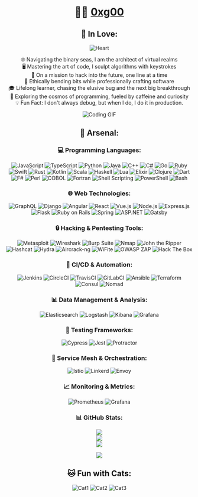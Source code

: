 <!--- Personal Banner with Stickers & Animated GIF --->

<div align="center">

  # 👨‍💻 [0xg00](https://github.com/0xg00)
  
<!--- Romantic Note and Photo --->
  ## 💑 In Love:
  ![Heart](https://i.imgur.com/RQLAHk3.png)

  🌐 Navigating the binary seas, I am the architect of virtual realms <br>
  🖥️ Mastering the art of code, I sculpt algorithms with keystrokes <br>
  🚀 On a mission to hack into the future, one line at a time <br>
  💼 Ethically bending bits while professionally crafting software <br>
  🎓 Lifelong learner, chasing the elusive bug and the next big breakthrough <br>
  🌌 Exploring the cosmos of programming, fueled by caffeine and curiosity <br>
  💡 Fun Fact: I don't always debug, but when I do, I do it in production. <br>

  <!--- Animated GIF: Replace 'your_gif_link_here' with the link to your animated GIF --->
  ![Coding GIF](https://media.giphy.com/media/vFKqnCdLPNOKc/giphy.gif)

<!--- Programming & Hacking Tech Arsenal Section --->

## 🚀 Arsenal:

<!--- Programming Languages --->
### 💻 Programming Languages:
![JavaScript](https://img.shields.io/badge/JavaScript-F7DF1E?style=for-the-badge&logo=javascript&logoColor=black) ![TypeScript](https://img.shields.io/badge/TypeScript-007ACC?style=for-the-badge&logo=typescript&logoColor=white) ![Python](https://img.shields.io/badge/Python-3776AB?style=for-the-badge&logo=python&logoColor=white) ![Java](https://img.shields.io/badge/Java-007396?style=for-the-badge&logo=java&logoColor=white) ![C++](https://img.shields.io/badge/C++-00599C?style=for-the-badge&logo=c%2B%2B&logoColor=white) ![C#](https://img.shields.io/badge/C%23-239120?style=for-the-badge&logo=c-sharp&logoColor=white) ![Go](https://img.shields.io/badge/Go-00ADD8?style=for-the-badge&logo=go&logoColor=white) ![Ruby](https://img.shields.io/badge/Ruby-CC342D?style=for-the-badge&logo=ruby&logoColor=white) ![Swift](https://img.shields.io/badge/Swift-FA7343?style=for-the-badge&logo=swift&logoColor=white) ![Rust](https://img.shields.io/badge/Rust-black?style=for-the-badge&logo=rust&logoColor=#E57324) ![Kotlin](https://img.shields.io/badge/Kotlin-0095D5?style=for-the-badge&logo=kotlin&logoColor=white) ![Scala](https://img.shields.io/badge/Scala-DC322F?style=for-the-badge&logo=scala&logoColor=white) ![Haskell](https://img.shields.io/badge/Haskell-5D4F85?style=for-the-badge&logo=haskell&logoColor=white) ![Lua](https://img.shields.io/badge/Lua-2C2D72?style=for-the-badge&logo=lua&logoColor=white) ![Elixir](https://img.shields.io/badge/Elixir-4B275F?style=for-the-badge&logo=elixir&logoColor=white) ![Clojure](https://img.shields.io/badge/Clojure-5881D8?style=for-the-badge&logo=clojure&logoColor=white) ![Dart](https://img.shields.io/badge/Dart-0175C2?style=for-the-badge&logo=dart&logoColor=white) ![F#](https://img.shields.io/badge/F%23-378BAC?style=for-the-badge&logo=f-sharp&logoColor=white) ![Perl](https://img.shields.io/badge/Perl-39457E?style=for-the-badge&logo=perl&logoColor=white) ![COBOL](https://img.shields.io/badge/COBOL-555?style=for-the-badge&logo=cobol&logoColor=white) ![Fortran](https://img.shields.io/badge/Fortran-734F96?style=for-the-badge&logo=fortran&logoColor=white) ![Shell Scripting](https://img.shields.io/badge/Shell_Scripting-121011?style=for-the-badge&logo=gnu-bash&logoColor=white) ![PowerShell](https://img.shields.io/badge/PowerShell-5391FE?style=for-the-badge&logo=powershell&logoColor=white) ![Bash](https://img.shields.io/badge/Bash-4EAA25?style=for-the-badge&logo=gnu-bash&logoColor=white)

<!--- Web Technologies --->
### 🌐 Web Technologies:
![GraphQL](https://img.shields.io/badge/GraphQL-E10098?style=for-the-badge&logo=graphql&logoColor=white) ![Django](https://img.shields.io/badge/Django-092E20?style=for-the-badge&logo=django&logoColor=white) ![Angular](https://img.shields.io/badge/Angular-DD0031?style=for-the-badge&logo=angular&logoColor=white) ![React](https://img.shields.io/badge/React-61DAFB?style=for-the-badge&logo=react&logoColor=white) ![Vue.js](https://img.shields.io/badge/Vue.js-35495E?style=for-the-badge&logo=vuedotjs&logoColor=4FC08D) ![Node.js](https://img.shields.io/badge/Node.js-6DA55F?style=for-the-badge&logo=node.js&logoColor=white) ![Express.js](https://img.shields.io/badge/Express.js-404D59?style=for-the-badge&logo=express&logoColor=61DAFB) ![Flask](https://img.shields.io/badge/Flask-000000?style=for-the-badge&logo=flask&logoColor=white) ![Ruby on Rails](https://img.shields.io/badge/Ruby%20on%20Rails-CC0000?style=for-the-badge&logo=ruby-on-rails&logoColor=white) ![Spring](https://img.shields.io/badge/Spring-6DB33F?style=for-the-badge&logo=spring&logoColor=white) ![ASP.NET](https://img.shields.io/badge/ASP.NET-512BD4?style=for-the-badge&logo=.net&logoColor=white) ![Gatsby](https://img.shields.io/badge/Gatsby-663399?style=for-the-badge&logo=gatsby&logoColor=white)

<!--- Hacking & Pentesting Tools --->
### 🔒 Hacking & Pentesting Tools:
![Metasploit](https://img.shields.io/badge/Metasploit-239120?style=for-the-badge&logo=metasploit&logoColor=white) ![Wireshark](https://img.shields.io/badge/Wireshark-1679A7?style=for-the-badge&logo=wireshark&logoColor=white) ![Burp Suite](https://img.shields.io/badge/Burp%20Suite-FFD13E?style=for-the-badge&logo=burp&logoColor=black) ![Nmap](https://img.shields.io/badge/Nmap-7F51FF?style=for-the-badge&logo=nmap&logoColor=white) ![John the Ripper](https://img.shields.io/badge/John%20the%20Ripper-FF6600?style=for-the-badge) ![Hashcat](https://img.shields.io/badge/Hashcat-3498DB?style=for-the-badge&logo=hashcat&logoColor=white) ![Hydra](https://img.shields.io/badge/Hydra-FF4500?style=for-the-badge&logo=hydra&logoColor=white) ![Aircrack-ng](https://img.shields.io/badge/Aircrack--ng-9F025B?style=for-the-badge&logo=aircrack-ng&logoColor=white) ![WiFite](https://img.shields.io/badge/WiFite-00599C?style=for-the-badge) ![OWASP ZAP](https://img.shields.io/badge/OWASP%20ZAP-2E4E9E?style=for-the-badge&logo=owasp&logoColor=white) ![Hack The Box](https://img.shields.io/badge/Hack%20The%20Box-1A1A1A?style=for-the-badge&logo=hack-the-box&logoColor=white)

<!--- CI/CD & Automation --->
### 🤖 CI/CD & Automation:
![Jenkins](https://img.shields.io/badge/Jenkins-D24939?style=for-the-badge&logo=jenkins&logoColor=white) ![CircleCI](https://img.shields.io/badge/CircleCI-343434?style=for-the-badge&logo=circleci&logoColor=white) ![TravisCI](https://img.shields.io/badge/TravisCI-3EAAAF?style=for-the-badge&logo=travisci&logoColor=white) ![GitLabCI](https://img.shields.io/badge/GitLab%20CI-FCA121?style=for-the-badge&logo=gitlab&logoColor=white) ![Ansible](https://img.shields.io/badge/Ansible-EE0000?style=for-the-badge&logo=ansible&logoColor=white) ![Terraform](https://img.shields.io/badge/Terraform-623CE4?style=for-the-badge&logo=terraform&logoColor=white) ![Consul](https://img.shields.io/badge/Consul-CA2171?style=for-the-badge&logo=consul&logoColor=white) ![Nomad](https://img.shields.io/badge/Nomad-00ADD8?style=for-the-badge&logo=hashicorp&logoColor=white)

<!--- Data Management & Analysis --->
### 📊 Data Management & Analysis:
![Elasticsearch](https://img.shields.io/badge/Elasticsearch-005571?style=for-the-badge&logo=elasticsearch&logoColor=white) ![Logstash](https://img.shields.io/badge/Logstash-005571?style=for-the-badge&logo=logstash&logoColor=white) ![Kibana](https://img.shields.io/badge/Kibana-005571?style=for-the-badge&logo=kibana&logoColor=white) ![Grafana](https://img.shields.io/badge/Grafana-F46800?style=for-the-badge&logo=grafana&logoColor=white)

<!--- Testing Frameworks --->
### 🧪 Testing Frameworks:
![Cypress](https://img.shields.io/badge/Cypress-17202C?style=for-the-badge&logo=cypress&logoColor=white) ![Jest](https://img.shields.io/badge/Jest-C21325?style=for-the-badge&logo=jest&logoColor=white) ![Protractor](https://img.shields.io/badge/Protractor-0D9400?style=for-the-badge&logo=protractor&logoColor=white)

<!--- Service Mesh & Orchestration --->
### 🚢 Service Mesh & Orchestration:
![Istio](https://img.shields.io/badge/Istio-0D101E?style=for-the-badge&logo=istio&logoColor=white) ![Linkerd](https://img.shields.io/badge/Linkerd-0A4D6B?style=for-the-badge&logo=linkerd&logoColor=white) ![Envoy](https://img.shields.io/badge/Envoy-EEEEEE?style=for-the-badge&logo=envoy&logoColor=black)

<!--- Monitoring & Metrics --->
### 📈 Monitoring & Metrics:
![Prometheus](https://img.shields.io/badge/Prometheus-E6522C?style=for-the-badge&logo=prometheus&logoColor=white) ![Grafana](https://img.shields.io/badge/Grafana-F46800?style=for-the-badge&logo=grafana&logoColor=white)

  <!--- GitHub Stats --->
  ### 📊 GitHub Stats:
  ![](https://github-readme-stats.vercel.app/api?username=0xg00&theme=dark&hide_border=false&include_all_commits=false&count_private=false)<br/>
  ![](https://github-readme-streak-stats.herokuapp.com/?user=0xg00&theme=dark&hide_border=false)<br/>
  ![](https://github-readme-stats.vercel.app/api/top-langs/?username=0xg00&theme=dark&hide_border=false&include_all_commits=false&count_private=false&layout=compact)

  <!--- Profile Views Counter --->
  ![](https://komarev.com/ghpvc/?username=0xg00&color=blueviolet)

  <!--- Cats Section --->
  ## 🐱 Fun with Cats:
  ![Cat1](https://cataas.com/cat?type=square&color=blue)
  ![Cat2](https://cataas.com/cat?type=square&color=orange)
  ![Cat3](https://cataas.com/cat?type=square&color=green)

</div>
